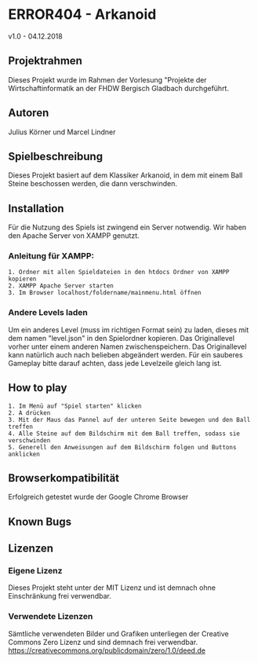 ﻿# ERROR404 - Arkanoid
 
v1.0 - 04.12.2018
 
## Projektrahmen
 
Dieses Projekt wurde im Rahmen der Vorlesung "Projekte der Wirtschaftinformatik an der FHDW Bergisch Gladbach durchgeführt.
 
## Autoren
 
Julius Körner und Marcel Lindner
 
## Spielbeschreibung
 
Dieses Projekt basiert auf dem Klassiker Arkanoid, in dem mit einem Ball Steine beschossen werden, die dann verschwinden.

## Installation

Für die Nutzung des Spiels ist zwingend ein Server notwendig. Wir haben den Apache Server von XAMPP genutzt. 
### Anleitung für XAMPP:
    1. Ordner mit allen Spieldateien in den htdocs Ordner von XAMPP kopieren
    2. XAMPP Apache Server starten
    3. Im Browser localhost/foldername/mainmenu.html öffnen

### Andere Levels laden

Um ein anderes Level (muss im richtigen Format sein) zu laden, dieses mit dem namen "level.json" in den Spielordner kopieren. Das Originallevel vorher unter einem anderen Namen zwischenspeichern. Das Originallevel kann natürlich auch nach belieben abgeändert werden. Für ein sauberes Gameplay bitte darauf achten, dass jede Levelzeile gleich lang ist.

## How to play
 
    1. Im Menü auf "Spiel starten" klicken
    2. A drücken
    3. Mit der Maus das Pannel auf der unteren Seite bewegen und den Ball treffen
    4. Alle Steine auf dem Bildschirm mit dem Ball treffen, sodass sie verschwinden
    5. Generell den Anweisungen auf dem Bildschirm folgen und Buttons anklicken
 
## Browserkompatibilität
Erfolgreich getestet wurde der Google Chrome Browser

## Known Bugs

## Lizenzen
 
### Eigene Lizenz
 
Dieses Projekt steht unter der MIT Lizenz und ist demnach ohne Einschränkung frei verwendbar.
 
### Verwendete Lizenzen
 
Sämtliche verwendeten Bilder und Grafiken unterliegen der Creative Commons Zero Lizenz und sind demnach frei verwendbar.
https://creativecommons.org/publicdomain/zero/1.0/deed.de
